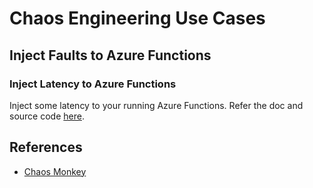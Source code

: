 # Chaos Engineering Use Cases
## Inject Faults to Azure Functions
### Inject Latency to Azure Functions
Inject some latency to your running Azure Functions. Refer the doc and source code [here](https://github.com/gary918/ChaosEngineering/tree/main/AzureFunction).
## References
* [Chaos Monkey](https://netflix.github.io/chaosmonkey/)